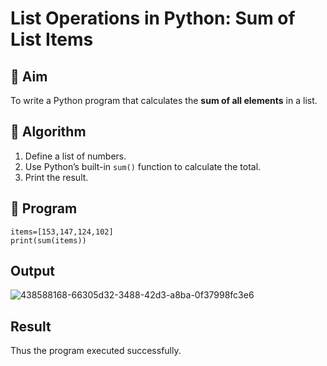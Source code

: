 # List Operations in Python: Sum of List Items

## 🎯 Aim
To write a Python program that calculates the **sum of all elements** in a list.

## 🧠 Algorithm
1. Define a list of numbers.
2. Use Python’s built-in `sum()` function to calculate the total.
3. Print the result.

## 🧾 Program
```
items=[153,147,124,102]
print(sum(items))

```

## Output
![438588168-66305d32-3488-42d3-a8ba-0f37998fc3e6](https://github.com/user-attachments/assets/32100ab2-d39f-4d07-8191-b85d6ca4c336)

## Result
Thus the program executed successfully.
